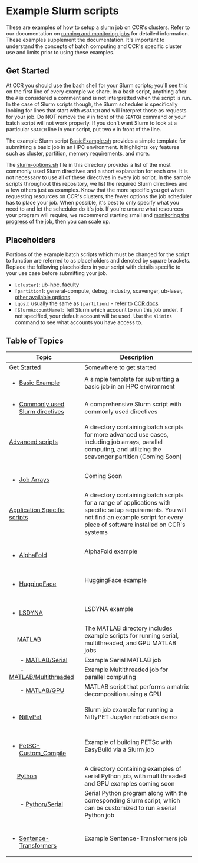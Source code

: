 # Example Slurm scripts

These are examples of how to setup a slurm job on CCR's clusters. Refer to our documentation on [running and monitoring jobs](https://docs.ccr.buffalo.edu/en/latest/hpc/jobs/) for detailed information.  These examples supplement the documentation.  It's important to understand the concepts of batch computing and CCR's specific cluster use and limits prior to using these examples.

## Get Started

At CCR you should use the bash shell for your Slurm scripts; you'll see this on the first line of every example we share.  In a bash script, anything after the `#` is considered a comment and is not interpretted when the script is run.  In the case of Slurm scripts though, the Slurm scheduler is specifically looking for lines that start with `#SBATCH` and will interpret those as requests for your job.  Do NOT remove the `#` in front of the `SBATCH` command or your batch script will not work properly.  If you don't want Slurm to look at a particular `SBATCH` line in your script, put two `#` in front of the line.

The example Slurm script [BasicExample.sh](BasicExample.sh) provides a simple template for submitting a basic job in an HPC environment. It highlights key features such as cluster, partition, memory requirements, and more.

The [slurm-options.sh](slurm-options.sh) file in this directory provides a list of the most commonly used Slurm directives and a short explanation for each one.  It is not necessary to use all of these directives in every job script.  In the sample scripts throughout this repository, we list the required Slurm directives and a few others just as examples.  Know that the more specific you get when requesting resources on CCR's clusters, the fewer options the job scheduler has to place your job.  When possible, it's best to only specify what you need to and let the scheduler do it's job.  If you're unsure what resources your program will require, we recommend starting small and [monitoring the progress](https://docs.ccr.buffalo.edu/en/latest/hpc/jobs/#monitoring-jobs) of the job, then you can scale up.  

## Placeholders

Portions of the example batch scripts which must be changed for the script to function are referred to as placeholders and denoted by square brackets. Replace the following placeholders in your 
script with details specific to your use case before submitting your job.

- `[cluster]`: ub-hpc, faculty
- `[partition]`: general-compute, debug, industry, scavenger, ub-laser, [other available options](https://docs.ccr.buffalo.edu/en/latest/hpc/clusters/#ub-hpc-compute-cluster)
- `[qos]`: usually the same as `[partition]` - refer to [CCR docs](https://docs.ccr.buffalo.edu/en/latest/hpc/jobs/#slurm-directives-partitions-qos)
- `[SlurmAccountName]`: Tell Slurm which account to run this job under. If not specified, your default account will be used. Use the `slimits` command to see what accounts you have access to.

## Table of Topics

| Topic                                                                                                   | Description |
|---------------------------------------------------------------------------------------------------------|------------------------------------------------------------------------------------------------------------------------------- 
| [Get Started](#get-started)                                                                             | Somewhere to get started |
| <ul><li>[Basic Example](./BasicExample.sh)</li></ul>                                                                      | A simple template for submitting a basic job in an HPC environment |
| <ul><li>[Commonly used Slurm directives](./slurm-options.sh)</li></ul>                                                    | A comprehensive Slurm script with commonly used directives |
| [Advanced scripts](./1_Advanced)                                                                        | A directory containing batch scripts for more advanced use cases, including job arrays, parallel computing, and utilizing the scavenger partition (Coming Soon) |
| &nbsp;&nbsp;&nbsp;&nbsp;&nbsp;<ul><li>[Job Arrays](./1_Advanced/JobArrays)</li></ul>                                      | Coming Soon |
| [Application Specific scripts](./2_ApplicationSpecific)                                                 | A directory containing batch scripts for a range of applications with specific setup requirements. You will not find an example script for every piece of software installed on CCR's systems |
| &nbsp;&nbsp;&nbsp;&nbsp;&nbsp;<ul><li>[AlphaFold](./2_ApplicationSpecific/alphafold)</li></ul>                            | AlphaFold example |
| &nbsp;&nbsp;&nbsp;&nbsp;&nbsp;<ul><li>[HuggingFace](./2_ApplicationSpecific/huggingface)</li></ul>                        | HuggingFace example |
| &nbsp;&nbsp;&nbsp;&nbsp;&nbsp;<ul><li>[LSDYNA](./2_ApplicationSpecific/lsdyna)</li></ul>                                  | LSDYNA example |
| &nbsp;&nbsp;&nbsp;&nbsp;&nbsp;[MATLAB](./2_ApplicationSpecific/matlab)                                  | The MATLAB directory includes example scripts for running serial, multithreaded, and GPU MATLAB jobs |
| &nbsp;&nbsp;&nbsp;&nbsp;&nbsp;&nbsp;&nbsp;- [MATLAB/Serial](./2_ApplicationSpecific/matlab/serial)        | Example Serial MATLAB job |
| &nbsp;&nbsp;&nbsp;&nbsp;&nbsp;&nbsp;&nbsp;- [MATLAB/Multithreaded](./2_ApplicationSpecific/matlab/multithreaded)| Example Multithreaded job for parallel computing |
| &nbsp;&nbsp;&nbsp;&nbsp;&nbsp;&nbsp;&nbsp;- [MATLAB/GPU](./2_ApplicationSpecific/matlab/GPU)              | MATLAB script that performs a matrix decomposition using a GPU |
| &nbsp;&nbsp;&nbsp;&nbsp;&nbsp;<ul><li>[NiftyPet](./2_ApplicationSpecific/niftypet)</li></ul>                              | Slurm job example for running a NiftyPET Jupyter notebook demo |
| &nbsp;&nbsp;&nbsp;&nbsp;&nbsp;<ul><li>[PetSC-Custom_Compile](./2_ApplicationSpecific/petsc-custom-compile)</li></ul>      | Example of building PETSc with EasyBuild via a Slurm job |
| &nbsp;&nbsp;&nbsp;&nbsp;&nbsp;[Python](./2_ApplicationSpecific/python)                                  | A directory containing examples of serial Python job, with multithreaded and GPU examples coming soon |
| &nbsp;&nbsp;&nbsp;&nbsp;&nbsp;&nbsp;&nbsp;- [Python/Serial](./2_ApplicationSpecific/python/serial)        | Serial Python program along with the corresponding Slurm script, which can be customized to run a serial Python job |
| &nbsp;&nbsp;&nbsp;&nbsp;&nbsp;<ul><li>[Sentence-Transformers](./2_ApplicationSpecific/sentence-transformers)</li></ul>    | Example Sentence-Transformers job |
